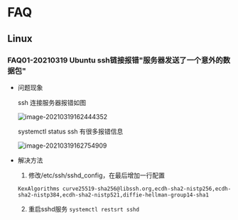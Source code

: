 # FAQ

## Linux

### FAQ01-20210319 Ubuntu ssh链接报错"服务器发送了一个意外的数据包"

- 问题现象

  ssh 连接服务器报错如图

   ![image-20210319162444352](https://cdn.jsdelivr.net/gh/snailshadow/img/img/20210319162605.png)

  systemctl status ssh 有很多报错信息

  ![image-20210319162754909](https://cdn.jsdelivr.net/gh/snailshadow/img/img/20210319162755.png)

- 解决方法

  1. 修改/etc/ssh/sshd_config，在最后增加一行配置

  ```
  KexAlgorithms curve25519-sha256@libssh.org,ecdh-sha2-nistp256,ecdh-sha2-nistp384,ecdh-sha2-nistp521,diffie-hellman-group14-sha1
  ```

  2. 重启sshd服务 `systemctl restsrt sshd`

  